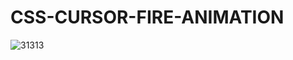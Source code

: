 # CSS-CURSOR-FIRE-ANIMATION
![31313](https://github.com/vladislavchikkj/CSS-CURSOR-FIRE-ANIMATION/assets/104150293/f931e5da-e680-497b-8409-cc7de6f46cf1)
